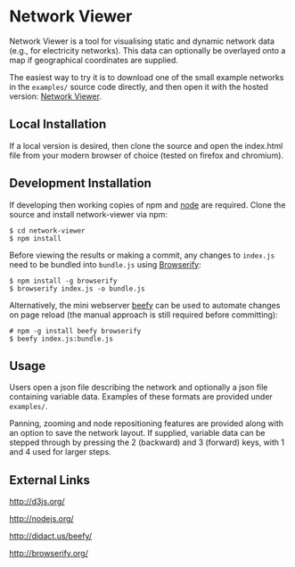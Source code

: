 # Network Viewer
Network Viewer is a tool for visualising static and dynamic network data (e.g., for electricity networks).  This data can optionally be overlayed onto a map if geographical coordinates are supplied.

The easiest way to try it is to download one of the small example networks in the `examples/` source code directly, and then open it with the hosted version: [Network Viewer](https://consort.gitlab.io/network-viewer/).

## Local Installation
If a local version is desired, then clone the source and open the index.html file from your modern browser of choice (tested on firefox and chromium).

## Development Installation
If developing then working copies of npm and [node](http://nodejs.org) are required.  Clone the source and install network-viewer via npm:
```Shell
$ cd network-viewer
$ npm install
```

Before viewing the results or making a commit, any changes to `index.js` need to be bundled into `bundle.js` using [Browserify](http://browserify.org/):
```Shell
$ npm install -g browserify
$ browserify index.js -o bundle.js
```

Alternatively, the mini webserver [beefy](http://didact.us/beefy/) can be used to automate changes on page reload (the manual approach is still required before committing):
```Shell
# npm -g install beefy browserify
$ beefy index.js:bundle.js
```

## Usage
Users open a json file describing the network and optionally a json file containing variable data. Examples of these formats are provided under `examples/`.

Panning, zooming and node repositioning features are provided along with an option to save the network layout.  If supplied, variable data can be stepped through by pressing the 2 (backward) and 3 (forward) keys, with 1 and 4 used for larger steps.

## External Links
http://d3js.org/

http://nodejs.org/

http://didact.us/beefy/

http://browserify.org/
